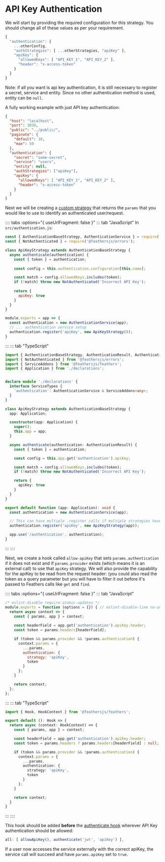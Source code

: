# API Key Authentication

We will start by providing the required configuration for this strategy. You should change all of these values as per your requirement.

```js
{
  "authentication": {
    ...otherConfig,
    "authStrategies": [ ...otherStrategies, "apiKey" ],
    "apiKey": {
      "allowedKeys": [ "API_KEY_1", "API_KEY_2" ],
      "header": "x-access-token"
    }
  }
}
```

Note: if all you want is api key authentication, it is still necessary to register a secret, service and entity. Since no other authentication method is used, entity can be `null`.

A fully working example with just API key authentication:
```json
{
  "host": "localhost",
  "port": 3030,
  "public": "../public/",
  "paginate": {
    "default": 10,
    "max": 50
  },
  "authentication": {
    "secret": "some-secret",
    "service": "users",
    "entity": null,
    "authStrategies": ["apiKey"],
    "apiKey": {
      "allowedKeys": [ "API_KEY_1", "API_KEY_2" ],
      "header": "x-access-token"
    }
  }
}

```


Next we will be creating a [custom strategy](../../api/authentication/strategy.md) that returns the `params` that you would like to use to identify an authenticated user/request.

:::: tabs :options="{ useUrlFragment: false }"
::: tab "JavaScript"
In `src/authentication.js`:

```js
const { AuthenticationBaseStrategy, AuthenticationService } = require('@feathersjs/authentication');
const { NotAuthenticated } = require('@feathersjs/errors');

class ApiKeyStrategy extends AuthenticationBaseStrategy {
  async authenticate(authentication) {
    const { token } = authentication;
  
    const config = this.authentication.configuration[this.name];

    const match = config.allowedKeys.includes(token);
    if (!match) throw new NotAuthenticated('Incorrect API Key');
  
    return {
      apiKey: true
    }
  }
}

module.exports = app => {
  const authentication = new AuthenticationService(app);
  // ... authentication service setup
  authentication.register('apiKey', new ApiKeyStrategy());
}
```
:::
::: tab "TypeScript"
```ts
import { AuthenticationBaseStrategy, AuthenticationResult, AuthenticationService } from '@feathersjs/authentication';
import { NotAuthenticated } from '@feathersjs/errors';
import { ServiceAddons } from '@feathersjs/feathers';
import { Application } from './declarations';


declare module './declarations' {
  interface ServiceTypes {
    'authentication': AuthenticationService & ServiceAddons<any>;
  }
}

class ApiKeyStrategy extends AuthenticationBaseStrategy {
  app: Application;

  constructor(app: Application) {
    super();
    this.app = app;
  }

  async authenticate(authentication: AuthenticationResult) {
    const { token } = authentication;

    const config = this.app.get('authentication').apiKey;

    const match = config.allowedKeys.includes(token);
    if (!match) throw new NotAuthenticated('Incorrect API Key');

    return {
      apiKey: true
    }
  }
}

export default function (app: Application): void {
  const authentication = new AuthenticationService(app);

  // This can have multiple .register calls if multiple strategies have been added
  authentication.register('apiKey', new ApiKeyStrategy(app));

  app.use('/authentication', authentication);
}
```
:::
::::


Next, we create a hook called `allow-apiKey` that sets `params.authentication` if it does not exist and if `params.provider` exists (which means it is an external call) to use that `apiKey` strategy. We will also provide the capability for the apiKey to be read from the request header: (you could also read the token as a query parameter but you will have to filter it out before it's passed to Feathers calls like `get` and `find`.

:::: tabs :options="{ useUrlFragment: false }"
::: tab "JavaScript"
```js
/* eslint-disable require-atomic-updates */
module.exports = function (options = {}) { // eslint-disable-line no-unused-vars
  return async context => {
    const { params, app } = context;
    
    const headerField = app.get('authentication').apiKey.header;
    const token = params.headers[headerField];

    if (token && params.provider && !params.authentication) {
      context.params = {
        ...params,
        authentication: {
          strategy: 'apiKey',
          token
        }
      };
    }

    return context;
  };
};
```
:::
::: tab "TypeScript"
```ts
import { Hook, HookContext } from '@feathersjs/feathers';

export default (): Hook => {
  return async (context: HookContext) => {
    const { params, app } = context;

    const headerField = app.get('authentication').apiKey.header;
    const token = params.headers ? params.headers[headerField] : null;

    if (token && params.provider && !params.authentication) {
      context.params = {
        ...params,
        authentication: {
          strategy: 'apiKey',
          token
        }
      };
    }

    return context;
  }
}
```
:::
::::

This hook should be added __before__ the [authenticate hook](../../api/authentication/hook.md) wherever API Key authentication should be allowed:

```js
all: [ allowApiKey(), authenticate('jwt', 'apiKey') ],
```

If a user now accesses the service externally with the correct apiKey, the service call will succeed and have `params.apiKey` set to `true`.
